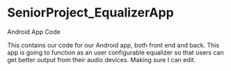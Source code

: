 SeniorProject_EqualizerApp
==========================

Android App Code

This contains our code for our Android app, both front end and back. This app is going to function as an user configurable equalizer so that users can get better output from their audio devices. Making sure I can edit.
